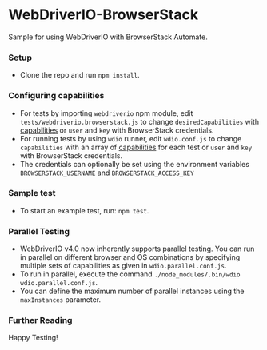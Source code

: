 WebDriverIO-BrowserStack
=========

Sample for using WebDriverIO with BrowserStack Automate.

### Setup
- Clone the repo and run `npm install`.

### Configuring capabilities
 - For tests by importing `webdriverio` npm module, edit `tests/webdriverio.browserstack.js` to change `desiredCapabilities` with [capabilities] or `user` and `key` with BrowserStack credentials.
 - For running tests by using `wdio` runner, edit `wdio.conf.js` to change `capabilities` with an array of [capabilities] for each test or `user` and `key` with BrowserStack credentials.
 - The credentials can optionally be set using the environment variables `BROWSERSTACK_USERNAME` and `BROWSERSTACK_ACCESS_KEY`

### Sample test
 - To start an example test, run: `npm test`.

### Parallel Testing
- WebDriverIO v4.0 now inherently supports parallel testing. You can run in parallel on different browser and OS combinations by specifying multiple sets of capabilities as given in `wdio.parallel.conf.js`.
- To run in parallel, execute the command `./node_modules/.bin/wdio wdio.parallel.conf.js`.
- You can define the maximum number of parallel instances using the `maxInstances` parameter. 

### Further Reading
[WebDriverIO]:http://webdriver.io/guide.html
[Documentation for BrowserStack Automate]:https://www.browserstack.com/automate/node 
[Capabilities]:http://www.browserstack.com/automate/capabilities

Happy Testing!
